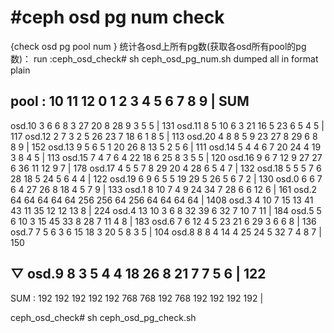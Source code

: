 #ceph osd pg num check
===========================
{check osd pg pool num }
统计各osd上所有pg数(获取各osd所有pool的pg数)：
run :ceph_osd_check# sh ceph_osd_pg_num.sh
dumped all in format plain

pool :  10      11      12      0       1       2       3       4       5       6       7       8       9       | SUM
------------------------------------------------------------------------------------------------------------------------
osd.10  3       6       6       8       3       27      20      8       28      9       3       5       5       | 131
osd.11  8       5       10      6       3       21      16      5       23      6       5       4       5       | 117
osd.12  2       7       3       2       5       26      23      7       18      6       1       8       5       | 113
osd.20  4       8       8       5       9       23      27      8       29      6       8       8       9       | 152
osd.13  9       5       6       5       1       20      26      8       13      5       2       5       6       | 111
osd.14  5       4       4       6       7       20      24      4       19      3       8       4       5       | 113
osd.15  7       4       7       6       4       22      18      6       25      8       3       5       5       | 120
osd.16  9       6       7       12      9       27      27      6       36      11      12      9       7       | 178
osd.17  4       5       5       7       8       29      20      4       28      6       5       4       7       | 132
osd.18  5       5       5       7       6       28      18      5       24      5       6       4       4       | 122
osd.19  6       9       6       5       5       19      29      5       26      5       6       7       2       | 130
osd.0   6       6       7       6       4       27      26      8       18      4       5       7       9       | 133
osd.1   8       10      7       4       9       24      34      7       28      6       6       12      6       | 161
osd.2   64      64      64      64      64      256     256     64      256     64      64      64      64      | 1408
osd.3   4       10      7       15      13      41      43      11      35      12      12      13      8       | 224
osd.4   13      10      3       6       8       32      39      6       32      7       10      7       11      | 184
osd.5   5       6       10      3       15      45      33      8       28      7       11      4       8       | 183
osd.6   7       6       12      4       5       23      21      6       29      3       6       6       8       | 136
osd.7   7       5       6       3       6       15      18      3       20      5       8       3       5       | 104
osd.8   8       8       4       14      4       25      24      5       32      7       4       8       7       | 150

▽
osd.9   8       3       5       4       4       18      26      8       21      7       7       5       6       | 122
------------------------------------------------------------------------------------------------------------------------
SUM :   192     192     192     192     192     768     768     192     768     192     192     192     192     |

ceph_osd_check# sh ceph_osd_pg_check.sh
